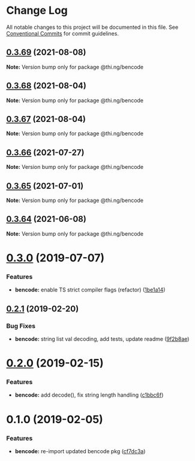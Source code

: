 # Change Log

All notable changes to this project will be documented in this file.
See [Conventional Commits](https://conventionalcommits.org) for commit guidelines.

## [0.3.69](https://github.com/thi-ng/umbrella/compare/@thi.ng/bencode@0.3.68...@thi.ng/bencode@0.3.69) (2021-08-08)

**Note:** Version bump only for package @thi.ng/bencode





## [0.3.68](https://github.com/thi-ng/umbrella/compare/@thi.ng/bencode@0.3.67...@thi.ng/bencode@0.3.68) (2021-08-04)

**Note:** Version bump only for package @thi.ng/bencode





## [0.3.67](https://github.com/thi-ng/umbrella/compare/@thi.ng/bencode@0.3.66...@thi.ng/bencode@0.3.67) (2021-08-04)

**Note:** Version bump only for package @thi.ng/bencode





## [0.3.66](https://github.com/thi-ng/umbrella/compare/@thi.ng/bencode@0.3.65...@thi.ng/bencode@0.3.66) (2021-07-27)

**Note:** Version bump only for package @thi.ng/bencode





## [0.3.65](https://github.com/thi-ng/umbrella/compare/@thi.ng/bencode@0.3.64...@thi.ng/bencode@0.3.65) (2021-07-01)

**Note:** Version bump only for package @thi.ng/bencode





## [0.3.64](https://github.com/thi-ng/umbrella/compare/@thi.ng/bencode@0.3.63...@thi.ng/bencode@0.3.64) (2021-06-08)

**Note:** Version bump only for package @thi.ng/bencode





# [0.3.0](https://github.com/thi-ng/umbrella/compare/@thi.ng/bencode@0.2.17...@thi.ng/bencode@0.3.0) (2019-07-07)

### Features

* **bencode:** enable TS strict compiler flags (refactor) ([1be1a14](https://github.com/thi-ng/umbrella/commit/1be1a14))

## [0.2.1](https://github.com/thi-ng/umbrella/compare/@thi.ng/bencode@0.2.0...@thi.ng/bencode@0.2.1) (2019-02-20)

### Bug Fixes

* **bencode:** string list val decoding, add tests, update readme ([9f2b8ae](https://github.com/thi-ng/umbrella/commit/9f2b8ae))

# [0.2.0](https://github.com/thi-ng/umbrella/compare/@thi.ng/bencode@0.1.1...@thi.ng/bencode@0.2.0) (2019-02-15)

### Features

* **bencode:** add decode(), fix string length handling ([c1bbc6f](https://github.com/thi-ng/umbrella/commit/c1bbc6f))

# 0.1.0 (2019-02-05)

### Features

* **bencode:** re-import updated bencode pkg ([cf7dc3a](https://github.com/thi-ng/umbrella/commit/cf7dc3a))

